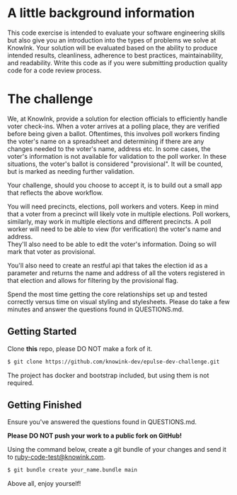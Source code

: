 # A little background information

This code exercise is intended to evaluate your software engineering skills but 
also give you an introduction into the types of problems we solve at KnowInk.
Your solution will be evaluated based on the ability to produce intended
results, cleanliness, adherence to best practices, maintainability, and
readability. Write this code as if you were submitting production quality code
for a code review process.

# The challenge

We, at KnowInk, provide a solution for election officials to efficiently handle
voter check-ins.  When a voter arrives at a polling place, they are verified
before being given a ballot.  Oftentimes, this involves poll workers finding the
voter's name on a spreadsheet and determining if there are any changes needed to
the voter's name, address etc.  In some cases, the voter's information is not
available for validation to the poll worker.  In these situations, the voter's
ballot is considered "provisional".  It will be counted, but is marked as
needing further validation.

Your challenge, should you choose to accept it, is to build out a small app 
that reflects the above workflow.

You will need precincts, elections, poll workers and voters.  Keep in mind that
a voter from a precinct will likely vote in multiple elections.  Poll workers,
similarly, may work in multiple elections and different precincts. A poll worker 
will need to be able to view (for verification) the voter's name and address.  
They'll also need to be able to edit the voter's information.  Doing so will mark 
that voter as provisional.

You'll also need to create an restful api that takes the election id as a 
parameter and returns the name and address of all the voters registered in that
election and allows for filtering by the provisional flag.

Spend the most time getting the core relationships set up and tested correctly
versus time on visual styling and stylesheets. Please do take a few minutes and 
answer the questions found in QUESTIONS.md.

## Getting Started

Clone **this** repo, please DO NOT make a fork of it.

```bash
$ git clone https://github.com/knowink-dev/epulse-dev-challenge.git
```

The project has docker and bootstrap included, but using them is not required.

## Getting Finished

Ensure you've answered the questions found in QUESTIONS.md.

**Please DO NOT push your work to a public fork on GitHub!**

Using the command below, create a git bundle of your changes and send it to ruby-code-test@knowink.com.

```bash
$ git bundle create your_name.bundle main
```

Above all, enjoy yourself!